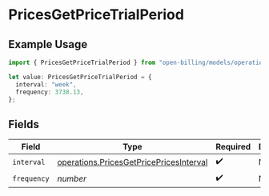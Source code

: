# PricesGetPriceTrialPeriod

## Example Usage

```typescript
import { PricesGetPriceTrialPeriod } from "open-billing/models/operations";

let value: PricesGetPriceTrialPeriod = {
  interval: "week",
  frequency: 3738.13,
};
```

## Fields

| Field                                                                                              | Type                                                                                               | Required                                                                                           | Description                                                                                        |
| -------------------------------------------------------------------------------------------------- | -------------------------------------------------------------------------------------------------- | -------------------------------------------------------------------------------------------------- | -------------------------------------------------------------------------------------------------- |
| `interval`                                                                                         | [operations.PricesGetPricePricesInterval](../../models/operations/pricesgetpricepricesinterval.md) | :heavy_check_mark:                                                                                 | N/A                                                                                                |
| `frequency`                                                                                        | *number*                                                                                           | :heavy_check_mark:                                                                                 | N/A                                                                                                |